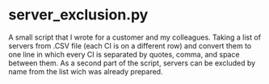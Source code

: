 # server_exclusion.py
A small script that I wrote for a customer and my colleagues.
Taking a list of servers from .CSV file (each CI is on a different row) and convert them to one line in which every CI is separated by quotes, comma, and space between them. 
As a second part of the script, servers can be excluded by name from the list wich was already prepared.
